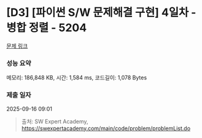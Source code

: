 # [D3] [파이썬 S/W 문제해결 구현] 4일차 - 병합 정렬 - 5204 

[문제 링크](https://swexpertacademy.com/main/code/problem/problemDetail.do?contestProbId=AWT-Pu3acjYDFAVT) 

### 성능 요약

메모리: 186,848 KB, 시간: 1,584 ms, 코드길이: 1,078 Bytes

### 제출 일자

2025-09-16 09:01



> 출처: SW Expert Academy, https://swexpertacademy.com/main/code/problem/problemList.do